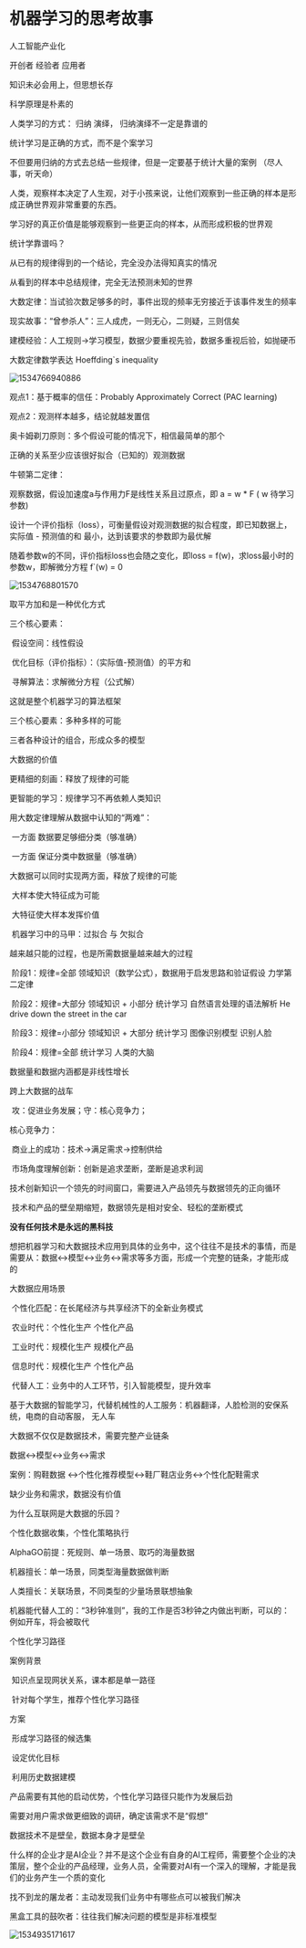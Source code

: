 # 机器学习的思考故事

人工智能产业化

 开创者 经验者 应用者

知识未必会用上，但思想长存

科学原理是朴素的



人类学习的方式： 归纳 演绎， 归纳演绎不一定是靠谱的

统计学习是正确的方式，而不是个案学习

不但要用归纳的方式去总结一些规律，但是一定要基于统计大量的案例 （尽人事，听天命）

人类，观察样本决定了人生观，对于小孩来说，让他们观察到一些正确的样本是形成正确世界观非常重要的东西。

学习好的真正价值是能够观察到一些更正向的样本，从而形成积极的世界观



统计学靠谱吗？

从已有的规律得到的一个结论，完全没办法得知真实的情况

从看到的样本中总结规律，完全无法预测未知的世界

大数定律：当试验次数足够多的时，事件出现的频率无穷接近于该事件发生的频率

现实故事：“曾参杀人”：三人成虎，一则无心，二则疑，三则信矣

建模经验：人工规则->学习模型，数据少要重视先验，数据多重视后验，如抛硬币



大数定律数学表达 Hoeffding`s inequality

![1534766940886](Hoeffding`s_Inequality.png)

观点1：基于概率的信任：Probably Approximately Correct (PAC learning)

观点2：观测样本越多，结论就越发置信

奥卡姆剃刀原则：多个假设可能的情况下，相信最简单的那个



正确的关系至少应该很好拟合（已知的）观测数据

牛顿第二定律：

观察数据，假设加速度a与作用力F是线性关系且过原点，即 a = w * F ( w 待学习参数)

设计一个评价指标（loss），可衡量假设对观测数据的拟合程度，即已知数据上，实际值 - 预测值的和 最小，达到该要求的参数即为最优解

随着参数w的不同，评价指标loss也会随之变化，即loss = f(w)，求loss最小时的参数w，即解微分方程 f`(w) = 0

![1534768801570](机器学习方案.png)



取平方加和是一种优化方式

三个核心要素：

​	假设空间：线性假设

​	优化目标（评价指标）：（实际值-预测值）的平方和 

​	寻解算法：求解微分方程（公式解）

这就是整个机器学习的算法框架



三个核心要素：多种多样的可能

三者各种设计的组合，形成众多的模型



大数据的价值

更精细的刻画：释放了规律的可能

更智能的学习：规律学习不再依赖人类知识

用大数定律理解从数据中认知的“两难”：

​	一方面 数据要足够细分类（够准确）

​	一方面 保证分类中数据量（够准确）

大数据可以同时实现两方面，释放了规律的可能

​	大样本使大特征成为可能

​	大特征使大样本发挥价值

​	机器学习中的马甲：过拟合 与 欠拟合

越来越只能的过程，也是所需数据量越来越大的过程

​	阶段1：规律=全部 领域知识（数学公式），数据用于启发思路和验证假设	力学第二定律

​	阶段2：规律=大部分 领域知识 + 小部分 统计学习	自然语言处理的语法解析 He drive down the street in the car

​	阶段3：规律=小部分 领域知识 + 大部分 统计学习	图像识别模型 识别人脸

​	阶段4：规律=全部 统计学习	人类的大脑



数据量和数据内涵都是非线性增长

跨上大数据的战车

​	攻：促进业务发展；守：核心竞争力；

核心竞争力：

​	商业上的成功：技术->满足需求->控制供给

​	市场角度理解创新：创新是追求垄断，垄断是追求利润

​	技术创新知识一个领先的时间窗口，需要进入产品领先与数据领先的正向循环

​	技术和产品的壁垒期缩短，数据领先是相对安全、轻松的垄断模式

**没有任何技术是永远的黑科技**



想把机器学习和大数据技术应用到具体的业务中，这个往往不是技术的事情，而是需要从：数据<->模型<->业务<->需求等多方面，形成一个完整的链条，才能形成的



大数据应用场景

​	个性化匹配：在长尾经济与共享经济下的全新业务模式

​		农业时代：个性化生产 个性化产品

​		工业时代：规模化生产 规模化产品

​		信息时代：规模化生产 个性化产品

​	代替人工：业务中的人工环节，引入智能模型，提升效率

​		基于大数据的智能学习，代替机械性的人工服务：机器翻译，人脸检测的安保系统，电商的自动客服，		无人车



大数据不仅仅是数据技术，需要完整产业链条

数据<->模型<->业务<->需求

案例：购鞋数据 <->个性化推荐模型<->鞋厂鞋店业务<->个性化配鞋需求

缺少业务和需求，数据没有价值



为什么互联网是大数据的乐园？

个性化数据收集，个性化策略执行



AlphaGO前提：死规则、单一场景、取巧的海量数据

机器擅长：单一场景，同类型海量数据做判断

人类擅长：关联场景，不同类型的少量场景联想抽象

机器能代替人工的：“3秒钟准则”，我的工作是否3秒钟之内做出判断，可以的：例如开车，将会被取代



个性化学习路径

案例背景

​	知识点呈现网状关系，课本都是单一路径

​	针对每个学生，推荐个性化学习路径

方案

​	形成学习路径的候选集

​	设定优化目标

​	利用历史数据建模

产品需要有其他的启动优势，个性化学习路径只能作为发展后劲

需要对用户需求做更细致的调研，确定该需求不是“假想”



数据技术不是壁垒，数据本身才是壁垒

什么样的企业才是AI企业？并不是这个企业有自身的AI工程师，需要整个企业的决策层，整个企业的产品经理，业务人员，全需要对AI有一个深入的理解，才能是我们的业务产生一个质的变化

找不到龙的屠龙者：主动发现我们业务中有哪些点可以被我们解决

黑盒工具的鼓吹者：往往我们解决问题的模型是非标准模型



![1534935171617](第一部分总结.png)